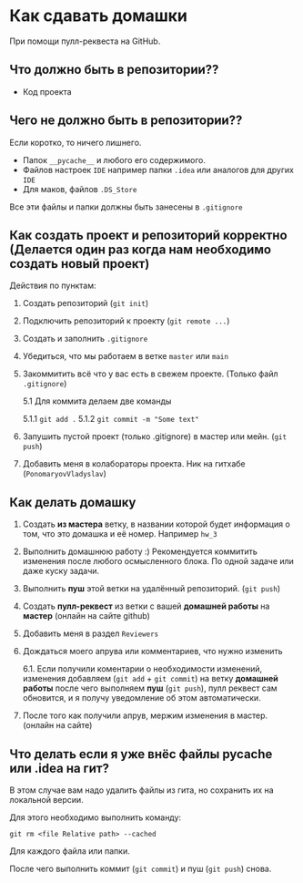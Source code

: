 # Как сдавать домашки

При помощи пулл-реквеста на GitHub.

## Что должно быть в репозитории??

- Код проекта

## Чего не должно быть в репозитории??

Если коротко, то ничего лишнего.

- Папок `__pycache__` и любого его содержимого.
- Файлов настроек `IDE` например папки `.idea` или аналогов для других `IDE`
- Для маков, файлов `.DS_Store`

Все эти файлы и папки должны быть занесены в `.gitignore`

## Как создать проект и репозиторий корректно (Делается один раз когда нам необходимо создать новый проект)

Действия по пунктам:

1. Создать репозиторий (`git init`)
2. Подключить репозиторий к проекту (`git remote ...`)
3. Создать и заполнить `.gitignore`
4. Убедиться, что мы работаем в ветке `master` или `main`
5. Закоммитить всё что у вас есть в свежем проекте. (Только файл `.gitignore`)
   
   5.1 Для коммита делаем две команды
   
   5.1.1 `git add .`
   5.1.2 `git commit -m "Some text"`
6. Запушить пустой проект (только .gitignore) в мастер или мейн. (`git push`)
7. Добавить меня в колабораторы проекта. Ник на гитхабе (`PonomaryovVladyslav`)

## Как делать домашку

1. Создать **из мастера** ветку, в названии которой будет информация о том, что это домашка и её номер. Например `hw_3`
2. Выполнить домашнюю работу :) Рекомендуется коммитить изменения после любого осмысленного блока. По одной задаче или
   даже куску задачи.
3. Выполнить **пуш** этой ветки на удалённый репозиторий. (`git push`)
4. Создать **пулл-реквест** из ветки с вашей **домашней работы** на **мастер** (онлайн на сайте github)
5. Добавить меня в раздел `Reviewers`
6. Дождаться моего апрува или комментариев, что нужно изменить
   
   6.1. Если получили коментарии о необходимости изменений, изменения добавляем (`git add` + `git commit`) на ветку
   **домашней работы** после чего выполняем **пуш** (`git push`), пулл реквест сам обновится, 
   и я получу уведомление об этом автоматически.
7. После того как получили апрув, мержим изменения в мастер. (онлайн на сайте)

## Что делать если я уже внёс файлы __pycache__ или .idea на гит?

В этом случае вам надо удалить файлы из гита, но сохранить их на локальной версии.

Для этого необходимо выполнить команду:

```
git rm <file Relative path> --cached
```

Для каждого файла или папки.

После чего выполнить коммит (`git commit`) и пуш (`git push`) снова.